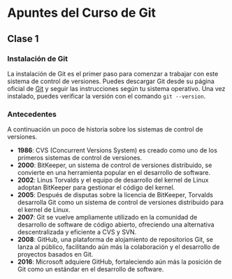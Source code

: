 # Apuntes del Curso de Git

## Clase 1

### Instalación de Git
La instalación de Git es el primer paso para comenzar a trabajar con este sistema de control de versiones. Puedes descargar Git desde su página oficial de [Git](https://git-scm.com/) y seguir las instrucciones según tu sistema operativo. Una vez instalado, puedes verificar la versión con el comando `git --version`.
### Antecedentes
A continuación un poco de historia sobre los sistemas de control de versiones.
* **1986**: CVS (Concurrent Versions System) es creado como uno de los primeros sistemas de control de versiones.
* **2000**: BitKeeper, un sistema de control de versiones distribuido, se convierte en una herramienta popular en el desarrollo de software.
* **2002**: Linus Torvalds y el equipo de desarrollo del kernel de Linux adoptan BitKeeper para gestionar el código del kernel.
* **2005**: Después de disputas sobre la licencia de BitKeeper, Torvalds desarrolla Git como un sistema de control de versiones distribuido para el kernel de Linux.
* **2007**: Git se vuelve ampliamente utilizado en la comunidad de desarrollo de software de código abierto, ofreciendo una alternativa descentralizada y eficiente a CVS y SVN.
* **2008**: GitHub, una plataforma de alojamiento de repositorios Git, se lanza al público, facilitando aún más la colaboración y el desarrollo de proyectos basados en Git.
* **2016**: Microsoft adquiere GitHub, fortaleciendo aún más la posición de Git como un estándar en el desarrollo de software.


